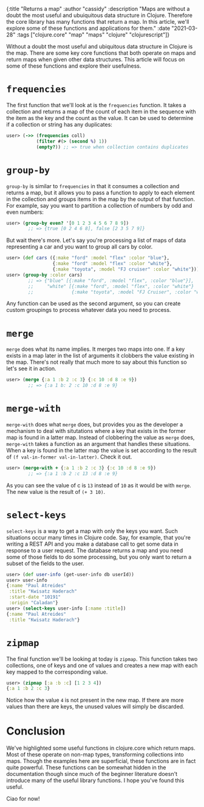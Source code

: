 {:title "Returns a map"
 :author "cassidy"
 :description "Maps are without a doubt the most useful and ubuiquitous data structure in Clojure. Therefore the core library has many functions that return a map. In this article, we'll explore some of these functions and  applications for them."
 :date "2021-03-28"
 :tags ["clojure.core" "map" "maps" "clojure" "clojurescript"]}
 
Without a doubt the most useful and ubiquitous data structure in Clojure is the map. There are some key core functions that both operate on maps and return maps when given other data structures. This article will focus on some of these functions and explore their usefulness.

# `frequencies`

The first function that we'll look at is the `frequencies` function. It takes a collection and returns a map of the count of each item in the sequence with the item as the key and the count as the value. It can be used to determine if a collection or string has any duplicates:

```clojure
user> (->> (frequencies coll)
           (filter #(> (second %) 1))
           (empty?)) ;; => true when collection contains duplicates
```

# `group-by`

`group-by` is similar to `frequencies` in that it consumes a collection and returns a map, but it allows you to pass a function to apply to each element in the collection and groups items in the map by the output of that function. For example, say you want to partition a collection of numbers by odd and even numbers:

```clojure
user> (group-by even? '[0 1 2 3 4 5 6 7 8 9]) 
        ;; => {true [0 2 4 6 8], false [2 3 5 7 9]}
```

But wait there's more. Let's say you're processing a list of maps of data representing a car and you want to group all cars by color.

```clojure
user> (def cars ({:make "ford" :model "flex" :color "blue"}, 
                 {:make "ford" :model "flex" :color "white"}, 
                 {:make "toyota", :model "FJ cruiser" :color "white"}))
user> (group-by :color cars)
        ;; => {"blue" [{:make "ford", :model "flex", :color "blue"}],
        ;;     "white" [{:make "ford", :model "flex", :color "white"}
        ;;              {:make "toyota", :model "FJ Cruiser", :color "white"}]}
```

Any function can be used as the second argument, so you can create custom groupings to process whatever data you need to process.

# `merge`

`merge` does what its name implies. It merges two maps into one. If a key exists in a map later in the list of arguments it clobbers the value existing in the map. There's not really that much more to say about this function so let's see it in action.

```clojure
user> (merge {:a 1 :b 2 :c 3} {:c 10 :d 8 :e 9})
        ;; => {:a 1 b: 2 :c 10 :d 8 :e 9}
```

# `merge-with`

`merge-with` does what `merge` does, but provides you as the developer a mechanism to deal with situtations where a key that exists in the former map is found in a latter map. Instead of clobbering the value as `merge` does, `merge-with` takes a function as an argument that handles these situations. When a key is found in the latter map the value is set according to the result of `(f val-in-former val-in-latter)`. Check it out.

```clojure
user> (merge-with + {:a 1 :b 2 :c 3} {:c 10 :d 8 :e 9})
        ;; => {:a 1 :b 2 :c 13 :d 8 :e 9}
```

As you can see the value of c is `13` instead of `10` as it would be with `merge`. The new value is the result of `(+ 3 10)`.

# `select-keys`

`select-keys` is a way to get a map with only the keys you want. Such situations occur many times in Clojure code. Say, for example, that you're writing a REST API and you make a database call to get some data in response to a user request. The database returns a map and you need some of those fields to do some processing, but you only want to return a subset of the fields to the user.

```clojure
user> (def user-info (get-user-info db userId))
user> user-info
{:name "Paul Atreides"
 :title "Kwisatz Haderach"
 :start-date "10191"
 :origin "Caladan"}
user> (select-keys user-info [:name :title])
{:name "Paul Atreides"
 :title "Kwisatz Haderach"}
```

# `zipmap`

The final function we'll be looking at today is `zipmap`. This function takes two collections, one of keys and one of values and creates a new map with each key mapped to the corresponding value.

```clojure
user> (zipmap [:a :b :c] [1 2 3 4])
{:a 1 :b 2 :c 3}
```

Notice how the value `4` is not present in the new map. If there are more values than there are keys, the unused values will simply be discarded.

# Conclusion

We've highlighted some useful functions in clojure.core which return maps. Most of these operate on non-map types, transforming collections into maps. Though the examples here are superficial, these functions are in fact quite powerful. These functions can be somewhat hidden in the documentation though since much of the beginner literature doesn't introduce many of the useful library functions. I hope you've found this useful.

Ciao for now!
